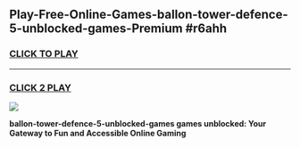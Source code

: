
## Play-Free-Online-Games-ballon-tower-defence-5-unblocked-games-Premium #r6ahh
<h3>
<a href="https://premium.freeplayer.one?title=ballon-tower-defence-5-unblocked-games&ref=8M">CLICK TO PLAY</a></h3>
<hr>

<h3>
<a href="https://premium.freeplayer.one?title=ballon-tower-defence-5-unblocked-games&ref=8M">CLICK 2 PLAY</a>
  
</h3>

<a href="https://premium.freeplayer.one?title=ballon-tower-defence-5-unblocked-games&ref=8M"><img src="https://clearcache.store/games.png"></a>


**ballon-tower-defence-5-unblocked-games games unblocked: Your Gateway to Fun and Accessible Online Gaming**
